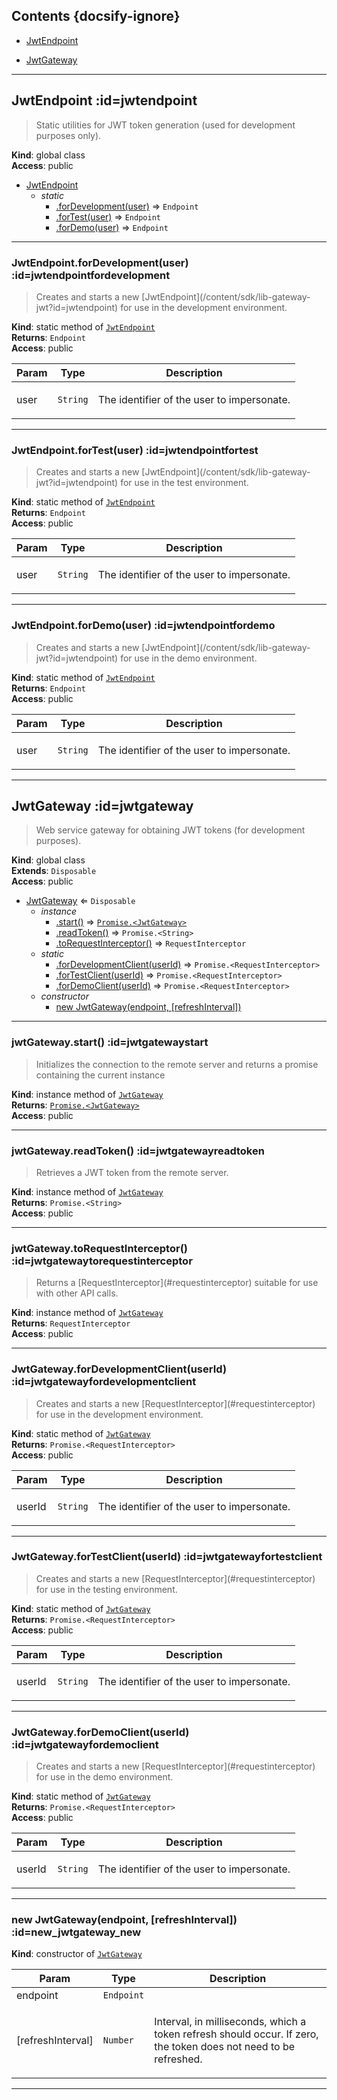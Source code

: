 ## Contents {docsify-ignore}

* [JwtEndpoint](#JwtEndpoint) 

* [JwtGateway](#JwtGateway) 


* * *

## JwtEndpoint :id=jwtendpoint
> <p>Static utilities for JWT token generation (used for development purposes only).</p>

**Kind**: global class  
**Access**: public  

* [JwtEndpoint](#JwtEndpoint)
    * _static_
        * [.forDevelopment(user)](#JwtEndpointforDevelopment) ⇒ <code>Endpoint</code>
        * [.forTest(user)](#JwtEndpointforTest) ⇒ <code>Endpoint</code>
        * [.forDemo(user)](#JwtEndpointforDemo) ⇒ <code>Endpoint</code>


* * *

### JwtEndpoint.forDevelopment(user) :id=jwtendpointfordevelopment
> <p>Creates and starts a new [JwtEndpoint](/content/sdk/lib-gateway-jwt?id=jwtendpoint) for use in the development environment.</p>

**Kind**: static method of [<code>JwtEndpoint</code>](#JwtEndpoint)  
**Returns**: <code>Endpoint</code>  
**Access**: public  

| Param | Type | Description |
| --- | --- | --- |
| user | <code>String</code> | <p>The identifier of the user to impersonate.</p> |


* * *

### JwtEndpoint.forTest(user) :id=jwtendpointfortest
> <p>Creates and starts a new [JwtEndpoint](/content/sdk/lib-gateway-jwt?id=jwtendpoint) for use in the test environment.</p>

**Kind**: static method of [<code>JwtEndpoint</code>](#JwtEndpoint)  
**Returns**: <code>Endpoint</code>  
**Access**: public  

| Param | Type | Description |
| --- | --- | --- |
| user | <code>String</code> | <p>The identifier of the user to impersonate.</p> |


* * *

### JwtEndpoint.forDemo(user) :id=jwtendpointfordemo
> <p>Creates and starts a new [JwtEndpoint](/content/sdk/lib-gateway-jwt?id=jwtendpoint) for use in the demo environment.</p>

**Kind**: static method of [<code>JwtEndpoint</code>](#JwtEndpoint)  
**Returns**: <code>Endpoint</code>  
**Access**: public  

| Param | Type | Description |
| --- | --- | --- |
| user | <code>String</code> | <p>The identifier of the user to impersonate.</p> |


* * *

## JwtGateway :id=jwtgateway
> <p>Web service gateway for obtaining JWT tokens (for development purposes).</p>

**Kind**: global class  
**Extends**: <code>Disposable</code>  
**Access**: public  

* [JwtGateway](#JwtGateway) ⇐ <code>Disposable</code>
    * _instance_
        * [.start()](#JwtGatewaystart) ⇒ [<code>Promise.&lt;JwtGateway&gt;</code>](#JwtGateway)
        * [.readToken()](#JwtGatewayreadToken) ⇒ <code>Promise.&lt;String&gt;</code>
        * [.toRequestInterceptor()](#JwtGatewaytoRequestInterceptor) ⇒ <code>RequestInterceptor</code>
    * _static_
        * [.forDevelopmentClient(userId)](#JwtGatewayforDevelopmentClient) ⇒ <code>Promise.&lt;RequestInterceptor&gt;</code>
        * [.forTestClient(userId)](#JwtGatewayforTestClient) ⇒ <code>Promise.&lt;RequestInterceptor&gt;</code>
        * [.forDemoClient(userId)](#JwtGatewayforDemoClient) ⇒ <code>Promise.&lt;RequestInterceptor&gt;</code>
    * _constructor_
        * [new JwtGateway(endpoint, [refreshInterval])](#new_JwtGateway_new)


* * *

### jwtGateway.start() :id=jwtgatewaystart
> <p>Initializes the connection to the remote server and returns a promise
> containing the current instance</p>

**Kind**: instance method of [<code>JwtGateway</code>](#JwtGateway)  
**Returns**: [<code>Promise.&lt;JwtGateway&gt;</code>](#JwtGateway)  
**Access**: public  

* * *

### jwtGateway.readToken() :id=jwtgatewayreadtoken
> <p>Retrieves a JWT token from the remote server.</p>

**Kind**: instance method of [<code>JwtGateway</code>](#JwtGateway)  
**Returns**: <code>Promise.&lt;String&gt;</code>  
**Access**: public  

* * *

### jwtGateway.toRequestInterceptor() :id=jwtgatewaytorequestinterceptor
> <p>Returns a [RequestInterceptor](#requestinterceptor) suitable for use with other API calls.</p>

**Kind**: instance method of [<code>JwtGateway</code>](#JwtGateway)  
**Returns**: <code>RequestInterceptor</code>  
**Access**: public  

* * *

### JwtGateway.forDevelopmentClient(userId) :id=jwtgatewayfordevelopmentclient
> <p>Creates and starts a new [RequestInterceptor](#requestinterceptor) for use in the development environment.</p>

**Kind**: static method of [<code>JwtGateway</code>](#JwtGateway)  
**Returns**: <code>Promise.&lt;RequestInterceptor&gt;</code>  
**Access**: public  

| Param | Type | Description |
| --- | --- | --- |
| userId | <code>String</code> | <p>The identifier of the user to impersonate.</p> |


* * *

### JwtGateway.forTestClient(userId) :id=jwtgatewayfortestclient
> <p>Creates and starts a new [RequestInterceptor](#requestinterceptor) for use in the testing environment.</p>

**Kind**: static method of [<code>JwtGateway</code>](#JwtGateway)  
**Returns**: <code>Promise.&lt;RequestInterceptor&gt;</code>  
**Access**: public  

| Param | Type | Description |
| --- | --- | --- |
| userId | <code>String</code> | <p>The identifier of the user to impersonate.</p> |


* * *

### JwtGateway.forDemoClient(userId) :id=jwtgatewayfordemoclient
> <p>Creates and starts a new [RequestInterceptor](#requestinterceptor) for use in the demo environment.</p>

**Kind**: static method of [<code>JwtGateway</code>](#JwtGateway)  
**Returns**: <code>Promise.&lt;RequestInterceptor&gt;</code>  
**Access**: public  

| Param | Type | Description |
| --- | --- | --- |
| userId | <code>String</code> | <p>The identifier of the user to impersonate.</p> |


* * *

### new JwtGateway(endpoint, [refreshInterval]) :id=new_jwtgateway_new
**Kind**: constructor of [<code>JwtGateway</code>](#JwtGateway)  

| Param | Type | Description |
| --- | --- | --- |
| endpoint | <code>Endpoint</code> |  |
| [refreshInterval] | <code>Number</code> | <p>Interval, in milliseconds, which a token refresh should occur. If zero, the token does not need to be refreshed.</p> |


* * *

